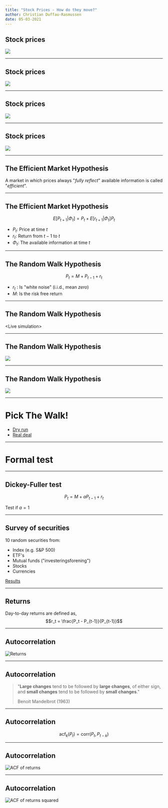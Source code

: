 ```yaml
---
title: "Stock Prices - How do they move?"
author: Christian Duffau-Rasmussen
date: 05-03-2021
---
```


Stock prices
------------
![](./analysis/plots/^GSPC_prices_1year.svg)

---

Stock prices
------------
![](./analysis/plots/TSLA_prices_1year.svg)

---

Stock prices
------------
![](./analysis/plots/GME_prices_1year.svg)

---

Stock prices
------------
![](./analysis/plots/HPE_prices_1year.svg)

---

The Efficient Market Hypothesis 
-------------------------------

A market in which prices always "*fully reflect*" available information is called "*efficient*".

---

The Efficient Market Hypothesis 
-------------------------------

$$E\left[P_{t+1}|\Phi_t\right] = P_t + E\left[r_{t+1}|\Phi_t\right]P_t $$

- $P_t$: Price at time $t$
- $r_t$: Return from $t-1$ to $t$
- $\Phi_t$: The available information at time $t$

---

The Random Walk Hypothesis
--------------------------
$$P_{t} = M + P_{t-1} + r_t $$

- $r_t$ : Is "white noise" (i.i.d., mean *zero*)
- $M$: Is the risk free return

---

The Random Walk Hypothesis
--------------------------

\<Live simulation\>

---

The Random Walk Hypothesis
--------------------------
![](./analysis/plots/rw.svg)

---

The Random Walk Hypothesis
--------------------------
![](./analysis/plots/rw1.svg)

---

# Pick The Walk!

- [Dry run](http://127.0.0.1:5050/)
- [Real deal](http://127.0.0.1:5000/)

---

# Formal test

---

Dickey-Fuller test
------------------

$$ P_{t} = M + a P_{t-1} + r_t $$

Test if $a = 1$

----

Survey of securities
------------------
10 random securities from:

- Index (e.g. S&P 500)
- ETF's
- Mutual funds ("investeringsforening")
- Stocks
- Currencies

[Results](./analysis/dickey_fuller_survey/tables/adf_results.html)


---

Returns
-------

Day-to-day returns are defined as,
$$r_t = \frac{P_t - P_{t-1}}{P_{t-1}}$$

---

Autocorrelation
----------------
![Returns](./analysis/plots/returns.svg)

---

Autocorrelation
---------------

> "**Large changes** tend to be followed by **large changes**, of either sign, and **small changes** tend to be followed by **small changes**."
> 
> Benoit Mandelbrot (1963) 
 
---

Autocorrelation
----------------
$$\text{acf}_k(P_t) = \text{corr}(P_t, P_{t-k})$$

---

Autocorrelation
----------------

![ACF of returns](./analysis/plots/acf_returns.svg)

---

Autocorrelation
----------------

![ACF of returns squared](./analysis/plots/acf_returns_sq.svg)